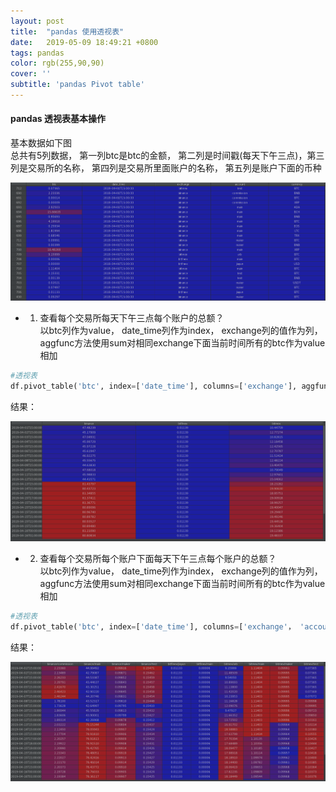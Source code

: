 ```yaml
---
layout: post
title:  "pandas 使用透视表"
date:   2019-05-09 18:49:21 +0800
tags: pandas
color: rgb(255,90,90)
cover: ''
subtitle: 'pandas Pivot table'
---  
```


#### pandas 透视表基本操作  
基本数据如下图  
总共有5列数据， 第一列btc是btc的金额， 第二列是时间戳(每天下午三点)，第三列是交易所的名称， 第四列是交易所里面账户的名称， 第五列是账户下面的币种  

![pandas透视图原始数据](../assets/pandas透视图原始数据.png)  

- 1. 查看每个交易所每天下午三点每个账户的总额？  
以btc列作为value， date_time列作为index， exchange列的值作为列，aggfunc方法使用sum对相同exchange下面当前时间所有的btc作为value相加
```python
#透视表
df.pivot_table('btc', index=['date_time'], columns=['exchange'], aggfunc=sum)  
```  
结果：  

![pandas透视图原始数据](../assets/pandas透视表按交易所透视.png)  


- 2. 查看每个交易所每个账户下面每天下午三点每个账户的总额？  
以btc列作为value， date_time列作为index， exchange列的值作为列，aggfunc方法使用sum对相同exchange下面当前时间所有的btc作为value相加
```python
#透视表
df.pivot_table('btc', index=['date_time'], columns=['exchange'， 'account'], aggfunc=sum)  
```  
结果：  

![pandas透视图原始数据](../assets/pandas透视表按交易所账户透视.png)  